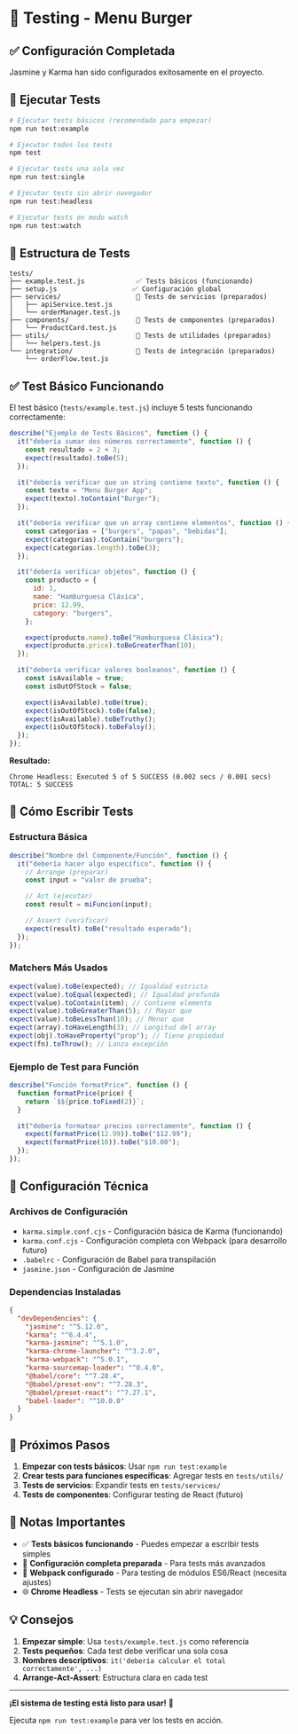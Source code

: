 # 🧪 Testing - Menu Burger

## ✅ Configuración Completada

Jasmine y Karma han sido configurados exitosamente en el proyecto.

## 🚀 Ejecutar Tests

```bash
# Ejecutar tests básicos (recomendado para empezar)
npm run test:example

# Ejecutar todos los tests
npm test

# Ejecutar tests una sola vez
npm run test:single

# Ejecutar tests sin abrir navegador
npm run test:headless

# Ejecutar tests en modo watch
npm run test:watch
```

## 📁 Estructura de Tests

```
tests/
├── example.test.js             ✅ Tests básicos (funcionando)
├── setup.js                   ✅ Configuración global
├── services/                   📝 Tests de servicios (preparados)
│   ├── apiService.test.js
│   └── orderManager.test.js
├── components/                 📝 Tests de componentes (preparados)
│   └── ProductCard.test.js
├── utils/                      📝 Tests de utilidades (preparados)
│   └── helpers.test.js
└── integration/                📝 Tests de integración (preparados)
    └── orderFlow.test.js
```

## ✅ Test Básico Funcionando

El test básico (`tests/example.test.js`) incluye 5 tests funcionando correctamente:

```javascript
describe("Ejemplo de Tests Básicos", function () {
  it("debería sumar dos números correctamente", function () {
    const resultado = 2 + 3;
    expect(resultado).toBe(5);
  });

  it("debería verificar que un string contiene texto", function () {
    const texto = "Menu Burger App";
    expect(texto).toContain("Burger");
  });

  it("debería verificar que un array contiene elementos", function () {
    const categorias = ["burgers", "papas", "bebidas"];
    expect(categorias).toContain("burgers");
    expect(categorias.length).toBe(3);
  });

  it("debería verificar objetos", function () {
    const producto = {
      id: 1,
      name: "Hamburguesa Clásica",
      price: 12.99,
      category: "burgers",
    };

    expect(producto.name).toBe("Hamburguesa Clásica");
    expect(producto.price).toBeGreaterThan(10);
  });

  it("debería verificar valores booleanos", function () {
    const isAvailable = true;
    const isOutOfStock = false;

    expect(isAvailable).toBe(true);
    expect(isOutOfStock).toBe(false);
    expect(isAvailable).toBeTruthy();
    expect(isOutOfStock).toBeFalsy();
  });
});
```

**Resultado:**

```
Chrome Headless: Executed 5 of 5 SUCCESS (0.002 secs / 0.001 secs)
TOTAL: 5 SUCCESS
```

## 📝 Cómo Escribir Tests

### Estructura Básica

```javascript
describe("Nombre del Componente/Función", function () {
  it("debería hacer algo específico", function () {
    // Arrange (preparar)
    const input = "valor de prueba";

    // Act (ejecutar)
    const result = miFuncion(input);

    // Assert (verificar)
    expect(result).toBe("resultado esperado");
  });
});
```

### Matchers Más Usados

```javascript
expect(value).toBe(expected); // Igualdad estricta
expect(value).toEqual(expected); // Igualdad profunda
expect(value).toContain(item); // Contiene elemento
expect(value).toBeGreaterThan(5); // Mayor que
expect(value).toBeLessThan(10); // Menor que
expect(array).toHaveLength(3); // Longitud del array
expect(obj).toHaveProperty("prop"); // Tiene propiedad
expect(fn).toThrow(); // Lanza excepción
```

### Ejemplo de Test para Función

```javascript
describe("Función formatPrice", function () {
  function formatPrice(price) {
    return `$${price.toFixed(2)}`;
  }

  it("debería formatear precios correctamente", function () {
    expect(formatPrice(12.99)).toBe("$12.99");
    expect(formatPrice(10)).toBe("$10.00");
  });
});
```

## 🔧 Configuración Técnica

### Archivos de Configuración

- `karma.simple.conf.cjs` - Configuración básica de Karma (funcionando)
- `karma.conf.cjs` - Configuración completa con Webpack (para desarrollo futuro)
- `.babelrc` - Configuración de Babel para transpilación
- `jasmine.json` - Configuración de Jasmine

### Dependencias Instaladas

```json
{
  "devDependencies": {
    "jasmine": "^5.12.0",
    "karma": "^6.4.4",
    "karma-jasmine": "^5.1.0",
    "karma-chrome-launcher": "^3.2.0",
    "karma-webpack": "^5.0.1",
    "karma-sourcemap-loader": "^0.4.0",
    "@babel/core": "^7.28.4",
    "@babel/preset-env": "^7.28.3",
    "@babel/preset-react": "^7.27.1",
    "babel-loader": "^10.0.0"
  }
}
```

## 🎯 Próximos Pasos

1. **Empezar con tests básicos**: Usar `npm run test:example`
2. **Crear tests para funciones específicas**: Agregar tests en `tests/utils/`
3. **Tests de servicios**: Expandir tests en `tests/services/`
4. **Tests de componentes**: Configurar testing de React (futuro)

## 🚨 Notas Importantes

- ✅ **Tests básicos funcionando** - Puedes empezar a escribir tests simples
- 📝 **Configuración completa preparada** - Para tests más avanzados
- 🔧 **Webpack configurado** - Para testing de módulos ES6/React (necesita ajustes)
- 🌐 **Chrome Headless** - Tests se ejecutan sin abrir navegador

## 💡 Consejos

1. **Empezar simple**: Usa `tests/example.test.js` como referencia
2. **Tests pequeños**: Cada test debe verificar una sola cosa
3. **Nombres descriptivos**: `it('debería calcular el total correctamente', ...)`
4. **Arrange-Act-Assert**: Estructura clara en cada test

---

**¡El sistema de testing está listo para usar!** 🎉

Ejecuta `npm run test:example` para ver los tests en acción.
